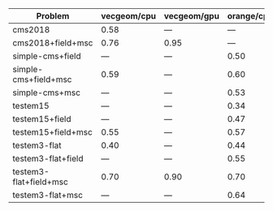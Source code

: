| Problem                | vecgeom/cpu | vecgeom/gpu | orange/cpu | orange/gpu |
| ---------------------- | ----------- | ----------- | ---------- | ---------- |
| cms2018                |        0.58 |           — |          — |          — |
| cms2018+field+msc      |        0.76 |        0.95 |          — |          — |
| simple-cms+field       |           — |           — |       0.50 |          — |
| simple-cms+field+msc   |        0.59 |           — |       0.60 |          — |
| simple-cms+msc         |           — |           — |       0.53 |          — |
| testem15               |           — |           — |       0.34 |          — |
| testem15+field         |           — |           — |       0.47 |       0.53 |
| testem15+field+msc     |        0.55 |           — |       0.57 |          — |
| testem3-flat           |        0.40 |           — |       0.44 |          — |
| testem3-flat+field     |           — |           — |       0.55 |          — |
| testem3-flat+field+msc |        0.70 |        0.90 |       0.70 |       0.77 |
| testem3-flat+msc       |           — |           — |       0.64 |          — |

